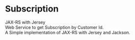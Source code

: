 # Subscription
JAX-RS with Jersey<br/>
Web Service to get Subscription by Customer Id.<br/>
A Simple implementation of JAX-RS with Jersey and Jackson.
